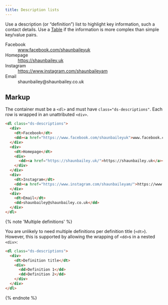 ```yaml
---
title: Description lists
---
```


Use a description (or “definition”) list to highlight key information, such a contact details. Use a [Table]({{site.basedir}}/components/table) if the information is more complex than simple key/value pairs.

<div class="ds-scope">
  <div class="ds-card">
    <div class="ds-card-body">
      <dl class="ds-descriptions">
        <div>
          <dt>Facebook</dt>
          <dd><a href="https://www.facebook.com/shaunbaileyuk">www.facebook.com/shaunbaileyuk</a></dd>
        </div>
        <div>
          <dt>Homepage</dt>
          <div>
            <dd><a href="https://shaunbailey.uk/">https://shaunbailey.uk</a></dd>
          </div>
        </div>
        <div>
          <dt>Instagram</dt>
          <dd><a href="https://www.instagram.com/shaunbaileyam/">https://www.instagram.com/shaunbaileyam</a></dd>
        </div>
        <div>
          <dt>Email</dt>
          <dd>shaunbailey@shaunbailey.co.uk</dd>
        </div>
      </dl>
    </div>
  </div>
</div>

## Markup

The container must be a `<dl>` and must have `class="ds-descriptions"`. Each row is wrapped in an unattributed `<div>`.

```html
<dl class="ds-descriptions">
  <div>
    <dt>Facebook</dt>
    <dd><a href="https://www.facebook.com/shaunbaileyuk">www.facebook.com/shaunbaileyuk</a></dd>
  </div>
  <div>
    <dt>Homepage</dt>
    <div>
      <dd><a href="https://shaunbailey.uk/">https://shaunbailey.uk</a></dd>
    </div>
  </div>
  <div>
    <dt>Instagram</dt>
    <dd><a href="https://www.instagram.com/shaunbaileyam/">https://www.instagram.com/shaunbaileyam</a></dd>
  </div>
  <div>
    <dt>Email</dt>
    <dd>shaunbailey@shaunbailey.co.uk</dd>
  </div>
</dl>
```

{% note 'Multiple definitions' %}

You are unlikely to need multiple definitions per definition title (`<dt>`). However, this is supported by allowing the wrapping of `<dd>`s in a nested `<div>`:

```html
<dl class="ds-descriptions">
  <div>
    <dt>Definition title</dt>
    <div>
      <dd>Definition 1</dd>
      <dd>Definition 2</dd>
    </div>
  </div>
</dl>
```

{% endnote %}